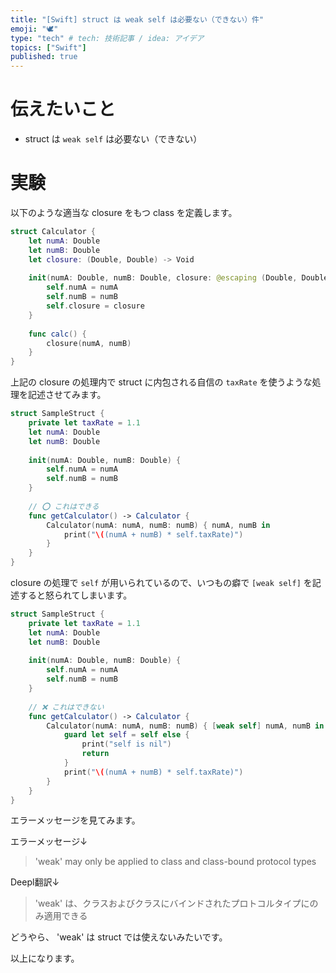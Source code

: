 ```yaml
---
title: "[Swift] struct は weak self は必要ない（できない）件"
emoji: "🕊"
type: "tech" # tech: 技術記事 / idea: アイデア
topics: ["Swift"]
published: true
---
```


# 伝えたいこと

- struct は `weak self` は必要ない（できない）

# 実験

以下のような適当な closure をもつ class を定義します。

```swift
struct Calculator {
    let numA: Double
    let numB: Double
    let closure: (Double, Double) -> Void
    
    init(numA: Double, numB: Double, closure: @escaping (Double, Double) -> Void) {
        self.numA = numA
        self.numB = numB
        self.closure = closure
    }
    
    func calc() {
        closure(numA, numB)
    }
}
```

上記の closure の処理内で struct に内包される自信の `taxRate` を使うような処理を記述させてみます。

```swift
struct SampleStruct {
    private let taxRate = 1.1
    let numA: Double
    let numB: Double
    
    init(numA: Double, numB: Double) {
        self.numA = numA
        self.numB = numB
    }
    
    // ⭕️ これはできる
    func getCalculator() -> Calculator {
        Calculator(numA: numA, numB: numB) { numA, numB in
            print("\((numA + numB) * self.taxRate)")
        }
    }
}
```

closure の処理で `self` が用いられているので、いつもの癖で `[weak self]` を記述すると怒られてしまいます。

```swift
struct SampleStruct {
    private let taxRate = 1.1
    let numA: Double
    let numB: Double
    
    init(numA: Double, numB: Double) {
        self.numA = numA
        self.numB = numB
    }
    
    // ❌ これはできない
    func getCalculator() -> Calculator {
        Calculator(numA: numA, numB: numB) { [weak self] numA, numB in // 'weak' may only be applied to class and class-bound protocol types, not 'SampleStruct'
            guard let self = self else {
                print("self is nil")
                return
            }
            print("\((numA + numB) * self.taxRate)")
        }
    }
}
```

エラーメッセージを見てみます。

エラーメッセージ↓

> 'weak' may only be applied to class and class-bound protocol types

Deepl翻訳↓ 

> 'weak' は、クラスおよびクラスにバインドされたプロトコルタイプにのみ適用できる

どうやら、 'weak' は struct では使えないみたいです。

以上になります。
